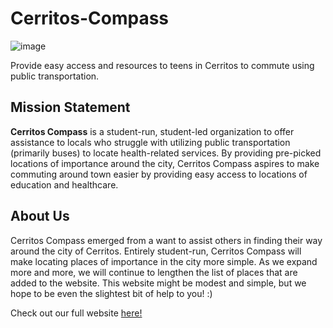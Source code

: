 # Cerritos-Compass

![image](https://static.wixstatic.com/media/f1cff8_90d9ba103bf3464b8c3d84d57cad308d~mv2.jpg/v1/fill/w_120,h_119,al_c,q_80,usm_0.66_1.00_0.01,enc_auto/%ED%99%94%EB%A9%B4%20%EC%BA%A1%EC%B2%98%202022-07-26%20010703.jpg)

Provide easy access and resources to teens in Cerritos to commute using public transportation.

## Mission Statement

**Cerritos Compass** is a student-run, student-led organization to offer assistance to locals who struggle with utilizing public transportation (primarily buses) to locate health-related services. By providing pre-picked locations of importance around the city, Cerritos Compass aspires to make commuting around town easier by providing easy access to locations of education and healthcare.

## About Us

Cerritos Compass emerged from a want to assist others in finding their way around the city of Cerritos. Entirely student-run, Cerritos Compass will make locating places of importance in the city more simple. As we expand more and more, we will continue to lengthen the list of places that are added to the website. This website might be modest and simple, but we hope to be even the slightest bit of help to you! :)

Check out our full website [here!](https://alicesong0615.wixsite.com/cerritoscompass)
